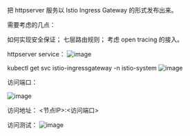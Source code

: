把 httpserver 服务以 Istio Ingress Gateway 的形式发布出来。

需要考虑的几点：

如何实现安全保证；
七层路由规则；
考虑 open tracing 的接入。


httpserver service：
![image](https://user-images.githubusercontent.com/32876594/147414916-c01ce633-1444-4884-9adc-d4dc5e407426.png)


kubectl get svc istio-ingressgateway -n istio-system 
![image](https://user-images.githubusercontent.com/32876594/147414609-40feeb15-3c46-40fe-885d-f48d9c7ef304.png)

访问端口：

![image](https://user-images.githubusercontent.com/32876594/147414493-d3865282-5019-4752-8ca5-53a7d49bfc1b.png)

访问地址：
<节点IP>:<访问端口>

访问测试：
![image](https://user-images.githubusercontent.com/32876594/147414385-6fe899a8-3314-4b2d-988f-31cb8aacbaa1.png)

